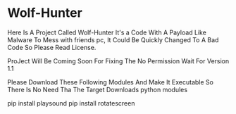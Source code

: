# Wolf-Hunter
Here Is A Project Called Wolf-Hunter It's a Code With A Payload Like Malware To Mess with friends pc, It Could Be Quickly Changed To A Bad Code So Please Read License.

ProJect Will Be Coming Soon For Fixing The No Permission Wait For Version 1.1

Please Download These Following Modules And Make It Executable So There Is No Need Tha The Target Downloads python modules

pip install playsound
pip install rotatescreen
